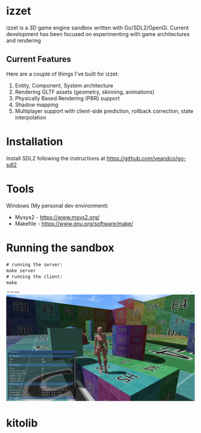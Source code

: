 # izzet
izzet is a 3D game engine sandbox written with Go/SDL2/OpenGl. Current development has been focused on experimenting with game architectures and rendering

## Current Features
Here are a couple of things I've built for izzet:
1. Entity, Component, System architecture
1. Rendering GLTF assets (geometry, skinning, animations)
1. Physically Based Rendering (PBR) support
1. Shadow mapping
1. Multiplayer support with client-side prediction, rollback correction, state interpolation

# Installation

Install SDL2 following the instructions at https://github.com/veandco/go-sdl2

# Tools

Windows (My personal dev environment)
* Mysys2 - https://www.msys2.org/
* Makefile - https://www.gnu.org/software/make/

# Running the sandbox 
```
# running the server:
make server
# running the client:
make
```

![Test Image](readme_ss.png)
# kitolib
